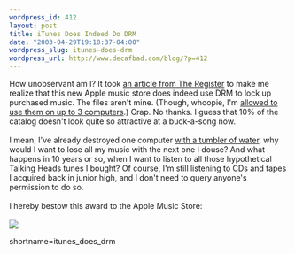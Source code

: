 ```yaml
--- 
wordpress_id: 412
layout: post
title: iTunes Does Indeed Do DRM
date: "2003-04-29T19:10:37-04:00"
wordpress_slug: itunes-does-drm
wordpress_url: http://www.decafbad.com/blog/?p=412
---
```

How unobservant am I?  It took 
<a href="http://www.theregister.co.uk/content/6/30458.html" target="_top">an article from The Register</a>
to make me realize that this new Apple music store does indeed
use DRM to lock up purchased music.  The files aren't mine.  (Though, whoopie, I'm 
<a href="http://docs.info.apple.com/article.html?artnum=93014" target="_top">allowed to use them on up to 3 computers</a>.)
Crap.  No thanks.  I guess
that 10% of the catalog doesn't look quite so attractive at a buck-a-song now.
<br /><br />
I mean, I've already destroyed one computer 
<a href="http://www.decafbad.com/blog/misc/thirsty_ibook.html" target="_top">with a tumbler of water</a>, why would
I want to lose all my music with the next one I douse?  And what happens in 10
years or so, when I want to listen to all those hypothetical Talking Heads
tunes I bought?  Of course, I'm still listening to CDs and tapes I acquired back
in junior high, and I don't need to query anyone's permission to do so.
<br /><br />
I hereby bestow this award to the Apple Music Store:
<br /><br />
<a href="http://www.scotlandsoftware.com/blog/?post=/personal/bah.html"><img src="http://www.scotlandsoftware.com/images/bah.png" border="0" /></a>
<!--more-->
shortname=itunes_does_drm
